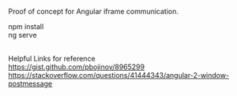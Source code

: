 Proof of concept for Angular iframe communication.

npm install<br>
ng serve<br><br>

Helpful Links for reference<br>
https://gist.github.com/pbojinov/8965299<br> 
https://stackoverflow.com/questions/41444343/angular-2-window-postmessage
